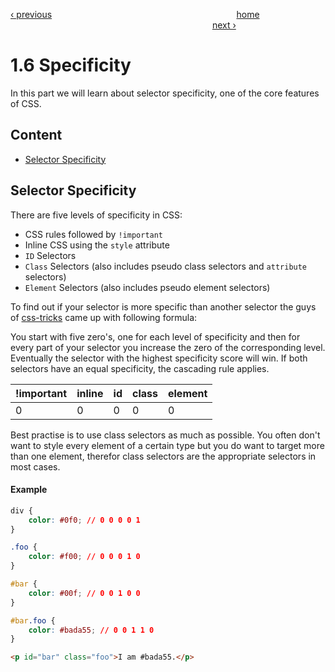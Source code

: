 [‹ previous](./1.5-Selectors.md)
&nbsp;&nbsp;&nbsp;&nbsp;&nbsp;&nbsp;&nbsp;&nbsp;&nbsp;&nbsp;&nbsp;&nbsp;&nbsp;&nbsp;&nbsp;&nbsp;&nbsp;&nbsp;&nbsp;&nbsp;&nbsp;&nbsp;&nbsp;&nbsp;&nbsp;&nbsp;&nbsp;&nbsp;&nbsp;&nbsp;&nbsp;&nbsp;&nbsp;&nbsp;&nbsp;&nbsp;&nbsp;&nbsp;&nbsp;&nbsp;&nbsp;&nbsp;&nbsp;&nbsp;&nbsp;&nbsp;&nbsp;&nbsp;&nbsp;&nbsp;&nbsp;&nbsp;&nbsp;&nbsp;&nbsp;&nbsp;&nbsp;&nbsp;&nbsp;&nbsp;&nbsp;&nbsp;&nbsp;&nbsp;&nbsp;&nbsp;&nbsp;&nbsp;&nbsp;&nbsp;&nbsp;&nbsp;&nbsp;
[home](../../README.md)
&nbsp;&nbsp;&nbsp;&nbsp;&nbsp;&nbsp;&nbsp;&nbsp;&nbsp;&nbsp;&nbsp;&nbsp;&nbsp;&nbsp;&nbsp;&nbsp;&nbsp;&nbsp;&nbsp;&nbsp;&nbsp;&nbsp;&nbsp;&nbsp;&nbsp;&nbsp;&nbsp;&nbsp;&nbsp;&nbsp;&nbsp;&nbsp;&nbsp;&nbsp;&nbsp;&nbsp;&nbsp;&nbsp;&nbsp;&nbsp;&nbsp;&nbsp;&nbsp;&nbsp;&nbsp;&nbsp;&nbsp;&nbsp;&nbsp;&nbsp;&nbsp;&nbsp;&nbsp;&nbsp;&nbsp;&nbsp;&nbsp;&nbsp;&nbsp;&nbsp;&nbsp;&nbsp;&nbsp;&nbsp;&nbsp;&nbsp;&nbsp;&nbsp;&nbsp;&nbsp;&nbsp;&nbsp;&nbsp;&nbsp;&nbsp;&nbsp;&nbsp;&nbsp;&nbsp;&nbsp;&nbsp;
[next ›](../Chapter-2--Deep-Dive/2.1-DOM-and-CSSOM.md)

# 1.6 Specificity

In this part we will learn about selector specificity, one of the core features of CSS.

## Content

- [Selector Specificity](#selector-specificity)

## Selector Specificity

There are five levels of specificity in CSS:
- CSS rules followed by `!important`
- Inline CSS using the `style` attribute
- `ID` Selectors
- `Class` Selectors (also includes pseudo class selectors and `attribute` selectors)
- `Element` Selectors (also includes pseudo element selectors)

To find out if your selector is more specific than another selector the guys of [css-tricks](http://www.css-tricks.com)
came up with following formula:

You start with five zero's, one for each level of specificity and then for every part of your selector you
increase the zero of the corresponding level. Eventually the selector with the highest specificity score will win.
If both selectors have an equal specificity, the cascading rule applies.

| !important | inline | id | class | element |
| ---------- | ------ | -- | ----- | ------- |
| 0          | 0      | 0  | 0     | 0       |

Best practise is to use class selectors as much as possible. You often don't want to style every element of a certain type but
you do want to target more than one element, therefor class selectors are the appropriate selectors in most cases.

#### Example

```css
div {
    color: #0f0; // 0 0 0 0 1
}

.foo {
    color: #f00; // 0 0 0 1 0
}

#bar {
    color: #00f; // 0 0 1 0 0
}

#bar.foo {
    color: #bada55; // 0 0 1 1 0
}
```

```html
<p id="bar" class="foo">I am #bada55.</p>
```
